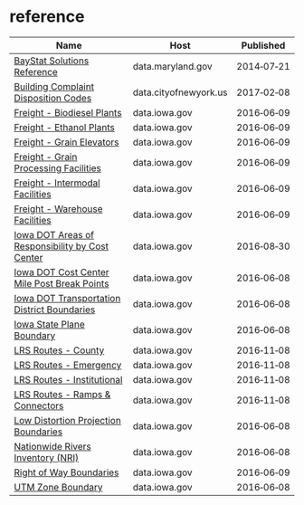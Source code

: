 # reference

Name | Host | Published
---- | ---- | ---------
[BayStat Solutions Reference](../datasets/ftr4-szsp.md) | data.maryland.gov | 2014&#x2011;07&#x2011;21
[Building Complaint Disposition Codes](../datasets/6v9u-ndjg.md) | data.cityofnewyork.us | 2017&#x2011;02&#x2011;08
[Freight - Biodiesel Plants](../datasets/rx6n-da6a.md) | data.iowa.gov | 2016&#x2011;06&#x2011;09
[Freight - Ethanol Plants](../datasets/jy2j-p83k.md) | data.iowa.gov | 2016&#x2011;06&#x2011;09
[Freight - Grain Elevators](../datasets/6mk8-ibfw.md) | data.iowa.gov | 2016&#x2011;06&#x2011;09
[Freight - Grain Processing Facilities](../datasets/acrz-53t5.md) | data.iowa.gov | 2016&#x2011;06&#x2011;09
[Freight - Intermodal Facilities](../datasets/94pv-pzzh.md) | data.iowa.gov | 2016&#x2011;06&#x2011;09
[Freight - Warehouse Facilities](../datasets/k66b-24hw.md) | data.iowa.gov | 2016&#x2011;06&#x2011;09
[Iowa DOT Areas of Responsibility by Cost Center](../datasets/9xir-jrt6.md) | data.iowa.gov | 2016&#x2011;08&#x2011;30
[Iowa DOT Cost Center Mile Post Break Points](../datasets/45hs-d2sp.md) | data.iowa.gov | 2016&#x2011;06&#x2011;08
[Iowa DOT Transportation District Boundaries](../datasets/rmgc-en4a.md) | data.iowa.gov | 2016&#x2011;06&#x2011;08
[Iowa State Plane Boundary](../datasets/4ktg-8jbs.md) | data.iowa.gov | 2016&#x2011;06&#x2011;08
[LRS Routes - County](../datasets/mbr3-g4z3.md) | data.iowa.gov | 2016&#x2011;11&#x2011;08
[LRS Routes - Emergency](../datasets/gr4b-twgm.md) | data.iowa.gov | 2016&#x2011;11&#x2011;08
[LRS Routes - Institutional](../datasets/puz7-2jji.md) | data.iowa.gov | 2016&#x2011;11&#x2011;08
[LRS Routes - Ramps & Connectors](../datasets/tjiu-7wn5.md) | data.iowa.gov | 2016&#x2011;11&#x2011;08
[Low Distortion Projection Boundaries](../datasets/ae66-588u.md) | data.iowa.gov | 2016&#x2011;06&#x2011;08
[Nationwide Rivers Inventory (NRI)](../datasets/4nkt-7xfh.md) | data.iowa.gov | 2016&#x2011;06&#x2011;08
[Right of Way Boundaries](../datasets/gxay-aq2r.md) | data.iowa.gov | 2016&#x2011;06&#x2011;09
[UTM Zone Boundary](../datasets/7n4s-ezhq.md) | data.iowa.gov | 2016&#x2011;06&#x2011;08

